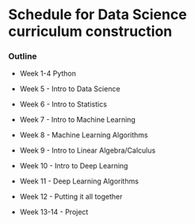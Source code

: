 # Schedule for Data Science curriculum construction

### Outline
* Week 1-4 Python

* Week 5 - Intro to Data Science

* Week 6 - Intro to Statistics

* Week 7 - Intro to Machine Learning

* Week 8 - Machine Learning Algorithms

* Week 9 - Intro to Linear Algebra/Calculus

* Week 10 - Intro to Deep Learning

* Week 11 - Deep Learning Algorithms

* Week 12 - Putting it all together

* Week 13-14 - Project

